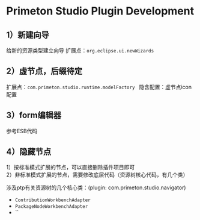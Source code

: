 # Primeton Studio Plugin Development


## 1）新建向导
给新的资源类型建立向导
扩展点：`org.eclipse.ui.newWizards`


## 2）虚节点，后缀待定
扩展点：`com.primeton.studio.runtime.modelFactory `
隐含配置：虚节点icon配置


## 3）form编辑器
参考ESB代码

## 4）隐藏节点
1）按标准模式扩展的节点，可以直接删除插件项目即可  
2）非标准模式扩展的节点，需要修改底层代码（资源树核心代码，有几个类） 

涉及ptp有关资源树的几个核心类：(plugin: com.primeton.studio.navigator)

+ `ContributionWorkbenchAdapter`
+ `PackageNodeWorkbenchAdapter`
+ ``